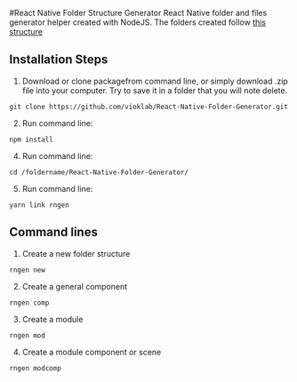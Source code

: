#React Native Folder Structure Generator
React Native folder and files generator helper created with NodeJS.
The folders created follow [this structure](http://www.example.com/) 

## Installation Steps
1. Download or clone packagefrom command line, or simply download .zip file into your computer. Try to save it in a folder that you will note delete.
```
git clone https://github.com/vioklab/React-Native-Folder-Generator.git
```
2. Run command line:
```
npm install
```
4. Run command line: 
```
cd /foldername/React-Native-Folder-Generator/
```
5. Run command line: 
```
yarn link rngen
```

## Command lines
1. Create a new folder structure
```
rngen new
```
2. Create a general component
```
rngen comp
```
3. Create a module
```
rngen mod
```
4. Create a module component or scene
```
rngen modcomp
```


